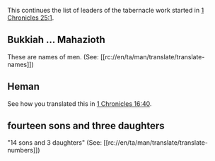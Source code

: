 This continues the list of leaders of the tabernacle work started in [1 Chronicles 25:1](./01.md).

## Bukkiah ... Mahazioth ##

These are names of men. (See: [[rc://en/ta/man/translate/translate-names]])

## Heman ##

See how you translated this in [1 Chronicles 16:40](../16/40.md).

## fourteen sons and three daughters ##

"14 sons and 3 daughters" (See: [[rc://en/ta/man/translate/translate-numbers]])